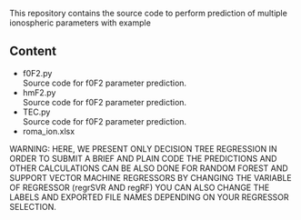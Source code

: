 

This repository contains the source code to perform prediction of multiple ionospheric parameters with example 

## Content
- f0F2.py  
Source code for f0F2 parameter prediction.
- hmF2.py  
Source code for f0F2 parameter prediction.
- TEC.py  
Source code for f0F2 parameter prediction.
- roma_ion.xlsx  


WARNING: HERE, WE PRESENT ONLY DECISION TREE REGRESSION IN ORDER TO SUBMIT A BRIEF AND PLAIN CODE
THE PREDICTIONS AND OTHER CALCULATIONS CAN BE ALSO DONE FOR RANDOM FOREST AND SUPPORT VECTOR MACHINE REGRESSORS BY CHANGING THE VARIABLE OF REGRESSOR (regrSVR AND regRF)
YOU CAN ALSO CHANGE THE LABELS AND EXPORTED FILE NAMES DEPENDING ON YOUR REGRESSOR SELECTION.

